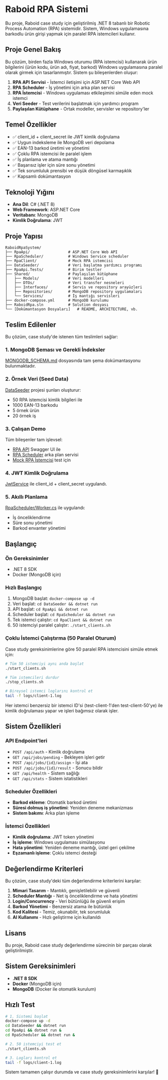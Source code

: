 # Raboid RPA Sistemi

Bu proje, Raboid case study için geliştirilmiş .NET 8 tabanlı bir Robotic Process Automation (RPA) sistemidir. Sistem, Windows uygulamasına barkodlu ürün girişi yapmak için paralel RPA istemcileri kullanır.

## Proje Genel Bakış

Bu çözüm, birden fazla Windows oturumu (RPA istemcisi) kullanarak ürün bilgilerini (ürün kodu, ürün adı, fiyat, barkod) Windows uygulamasına paralel olarak girmek için tasarlanmıştır. Sistem şu bileşenlerden oluşur:

1. **RPA API Servisi** - İstemci iletişimi için ASP.NET Core Web API
2. **RPA Scheduler** - İş yönetimi için arka plan servisi
3. **RPA İstemcisi** - Windows uygulaması etkileşimini simüle eden mock istemci
4. **Veri Seeder** - Test verilerini başlatmak için yardımcı program
5. **Paylaşılan Kütüphane** - Ortak modeller, servisler ve repository'ler

## Temel Özellikler

- ✅ client_id + client_secret ile JWT kimlik doğrulama
- ✅ Uygun indeksleme ile MongoDB veri depolama
- ✅ EAN-13 barkod üretimi ve yönetimi
- ✅ Çoklu RPA istemcisi ile paralel işlem
- ✅ İş planlama ve atama mantığı
- ✅ Başarısız işler için süre sonu yönetimi
- ✅ Tek sorumluluk prensibi ve düşük döngüsel karmaşıklık
- ✅ Kapsamlı dokümantasyon

## Teknoloji Yığını

- **Ana Dil**: C# (.NET 8)
- **Web Framework**: ASP.NET Core
- **Veritabanı**: MongoDB
- **Kimlik Doğrulama**: JWT

## Proje Yapısı

```
RaboidRpaSystem/
├── RpaApi/                 # ASP.NET Core Web API
├── RpaScheduler/           # Windows Service scheduler
├── RpaClient/              # Mock RPA istemcisi
├── DataSeeder/             # Veri başlatma yardımcı programı
├── RpaApi.Tests/           # Birim testler
├── Shared/                 # Paylaşılan kütüphane
│   ├── Models/             # Veri modelleri
│   ├── DTOs/               # Veri transfer nesneleri
│   ├── Interfaces/         # Servis ve repository arayüzleri
│   ├── Repositories/       # MongoDB repository uygulamaları
│   └── Services/           # İş mantığı servisleri
├── docker-compose.yml      # MongoDB kurulumu
├── RaboidRpa.sln           # Solution dosyası
└── [Dokümantasyon Dosyaları]   # README, ARCHITECTURE, vb.
```

## Teslim Edilenler

Bu çözüm, case study'de istenen tüm teslimleri sağlar:

### 1. MongoDB Şeması ve Gerekli İndeksler
[MONGODB_SCHEMA.md](MONGODB_SCHEMA.md) dosyasında tam şema dokümantasyonu bulunmaktadır.

### 2. Örnek Veri (Seed Data)
[DataSeeder](DataSeeder/) projesi şunları oluşturur:
- 50 RPA istemcisi kimlik bilgileri ile
- 1000 EAN-13 barkodu
- 5 örnek ürün
- 20 örnek iş

### 3. Çalışan Demo
Tüm bileşenler tam işlevsel:
- [RPA API](RpaApi/) Swagger UI ile
- [RPA Scheduler](RpaScheduler/) arka plan servisi
- [Mock RPA İstemcisi](RpaClient/) test için

### 4. JWT Kimlik Doğrulama
[JwtService](Shared/Services/JwtService.cs) ile client_id + client_secret uygulandı.

### 5. Akıllı Planlama
[RpaScheduler/Worker.cs](RpaScheduler/Worker.cs) ile uygulandı:
- İş önceliklendirme
- Süre sonu yönetimi
- Barkod envanter yönetimi

## Başlangıç

### Ön Gereksinimler
- .NET 8 SDK
- Docker (MongoDB için)

### Hızlı Başlangıç
1. MongoDB başlat: `docker-compose up -d`
2. Veri başlat: `cd DataSeeder && dotnet run`
3. API başlat: `cd RpaApi && dotnet run`
4. Scheduler başlat: `cd RpaScheduler && dotnet run`
5. Tek istemci çalıştır: `cd RpaClient && dotnet run`
6. 50 istemciyi paralel çalıştır: `./start_clients.sh`

### Çoklu İstemci Çalıştırma (50 Paralel Oturum)
Case study gereksinimlerine göre 50 paralel RPA istemcisini simüle etmek için:

```bash
# Tüm 50 istemciyi aynı anda başlat
./start_clients.sh

# Tüm istemcileri durdur
./stop_clients.sh

# Bireysel istemci loglarını kontrol et
tail -f logs/client-1.log
```

Her istemci benzersiz bir istemci ID'si (test-client-1'den test-client-50'ye) ile kimlik doğrulaması yapar ve işleri bağımsız olarak işler.

## Sistem Özellikleri

### API Endpoint'leri
- `POST /api/auth` - Kimlik doğrulama
- `GET /api/jobs/pending` - Bekleyen işleri getir
- `POST /api/jobs/{id}/assign` - İşi ata
- `POST /api/jobs/{id}/result` - Sonucu bildir
- `GET /api/health` - Sistem sağlığı
- `GET /api/stats` - Sistem istatistikleri

### Scheduler Özellikleri
- **Barkod ekleme**: Otomatik barkod üretimi
- **Süresi dolmuş iş yönetimi**: Yeniden deneme mekanizması
- **Sistem bakımı**: Arka plan işleme

### İstemci Özellikleri
- **Kimlik doğrulama**: JWT token yönetimi
- **İş işleme**: Windows uygulaması simülasyonu
- **Hata yönetimi**: Yeniden deneme mantığı, üstel geri çekilme
- **Eşzamanlı işleme**: Çoklu istemci desteği

## Değerlendirme Kriterleri

Bu çözüm, case study'deki tüm değerlendirme kriterlerini karşılar:

1. **Mimari Tasarım** - Mantıklı, genişletilebilir ve güvenli
2. **Scheduler Mantığı** - Net iş önceliklendirme ve hata yönetimi
3. **Login/Concurrency** - Veri bütünlüğü ile güvenli erişim
4. **Barkod Yönetimi** - Benzersiz atama ile bütünlük
5. **Kod Kalitesi** - Temiz, okunabilir, tek sorumluluk
6. **AI Kullanımı** - Hızlı geliştirme için kullanıldı


## Lisans

Bu proje, Raboid case study değerlendirme sürecinin bir parçası olarak geliştirilmiştir.

## Sistem Gereksinimleri

- **.NET 8 SDK**
- **Docker** (MongoDB için)
- **MongoDB** (Docker ile otomatik kurulum)

## Hızlı Test

```bash
# 1. Sistemi başlat
docker-compose up -d
cd DataSeeder && dotnet run
cd RpaApi && dotnet run &
cd RpaScheduler && dotnet run &

# 2. 50 istemciyi test et
./start_clients.sh

# 3. Logları kontrol et
tail -f logs/client-1.log
```

Sistem tamamen çalışır durumda ve case study gereksinimlerini karşılar! 🎉
